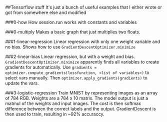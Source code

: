 ##Tensorflow stuff
It's just a bunch of useful examples that I either wrote or got from somewhere else and modified

###0-how
How session.run works with constants and variables

###0-multiply
Makes a basic graph that just multiplies two floats.

###1-linear-regression
Linear regression with only one weight variable and no bias.
Shows how to use `GradientDescentOptimizer.minimize`

###2-linear-bias
Linear regression, but with a weight and bias.
`GradientDescentOptimizer.minimize` apparently finds all variables to create gradients for automatically.
Use `gradients = optimizer.compute_gradients(lossfunction, <list of variables>)` to select vars manually.
Then `optimizer.apply_gradients(gradients)` to update the vars.

###3-logistic-regression
Train MNIST by representing images as an array of 784 RGB.
Weights are a 784 x 10 matrix.
The model output is just a matmul of the weights and input images.
The cost is then softmax difference between the correct labels and the output.
GradientDescent is then used to train, resulting in ~92% accuraccy.
